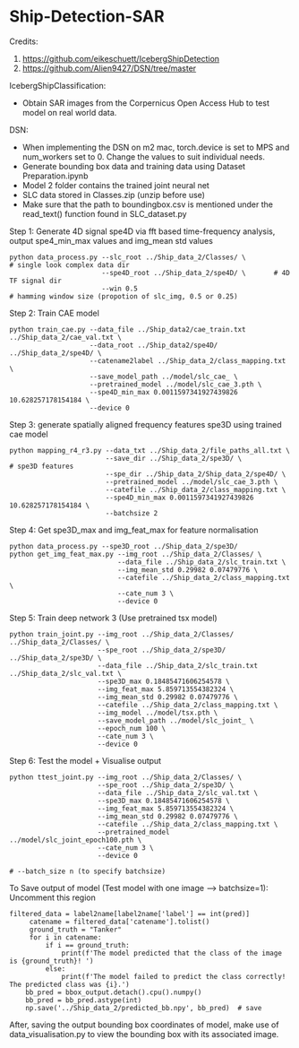# Ship-Detection-SAR

Credits: 
1) https://github.com/eikeschuett/IcebergShipDetection 
2) https://github.com/Alien9427/DSN/tree/master

IcebergShipClassification:
* Obtain SAR images from the Corpernicus Open Access Hub to test model on real world data.



DSN:

* When implementing the DSN on m2 mac, torch.device is set to MPS and num_workers set to 0. Change the values to suit individual needs.
* Generate bounding box data and training data using Dataset Preparation.ipynb
* Model 2 folder contains the trained joint neural net
* SLC data stored in Classes.zip (unzip before use)
* Make sure that the path to boundingbox.csv is mentioned under the read_text() function found in SLC_dataset.py

Step 1: Generate 4D signal spe4D via fft based time-frequency analysis, output spe4_min_max values and img_mean std values

```
python data_process.py --slc_root ../Ship_data_2/Classes/ \                 # single look complex data dir
                       --spe4D_root ../Ship_data_2/spe4D/ \       # 4D TF signal dir
                       --win 0.5                                      # hamming window size (propotion of slc_img, 0.5 or 0.25)
```

Step 2: Train CAE model 
```
python train_cae.py --data_file ../Ship_data2/cae_train.txt ../Ship_data_2/cae_val.txt \
                    --data_root ../Ship_data2/spe4D/ ../Ship_data_2/spe4D/ \
                    --catename2label ../Ship_data_2/class_mapping.txt \
                    --save_model_path ../model/slc_cae_ \
                    --pretrained_model ../model/slc_cae_3.pth \
                    --spe4D_min_max 0.0011597341927439826 10.628257178154184 \
                    --device 0
```
Step 3: generate spatially aligned frequency features spe3D using trained cae model
```
python mapping_r4_r3.py --data_txt ../Ship_data_2/file_paths_all.txt \
                        --save_dir ../Ship_data_2/spe3D/ \            # spe3D features
                        --spe_dir ../Ship_data_2/Ship_data_2/spe4D/ \
                        --pretrained_model ../model/slc_cae_3.pth \
                        --catefile ../Ship_data_2/class_mapping.txt \
                        --spe4D_min_max 0.0011597341927439826 10.628257178154184 \
                        --batchsize 2
```
Step 4: Get spe3D_max and img_feat_max for feature normalisation
```
python data_process.py --spe3D_root ../Ship_data_2/spe3D/
python get_img_feat_max.py --img_root ../Ship_data_2/Classes/ \
                           --data_file ../Ship_data_2/slc_train.txt \
                           --img_mean_std 0.29982 0.07479776 \
                           --catefile ../Ship_data_2/class_mapping.txt \
                           --cate_num 3 \
                           --device 0
```
Step 5: Train deep network 3 (Use pretrained tsx model)
```
python train_joint.py --img_root ../Ship_data_2/Classes/ ../Ship_data_2/Classes/ \
                      --spe_root ../Ship_data_2/spe3D/ ../Ship_data_2/spe3D/ \
                      --data_file ../Ship_data_2/slc_train.txt ../Ship_data_2/slc_val.txt \
                      --spe3D_max 0.18485471606254578 \
                      --img_feat_max 5.859713554382324 \
                      --img_mean_std 0.29982 0.07479776 \
                      --catefile ../Ship_data_2/class_mapping.txt \
                      --img_model ../model/tsx.pth \
                      --save_model_path ../model/slc_joint_ \
                      --epoch_num 100 \
                      --cate_num 3 \
                      --device 0
```
Step 6: Test the model + Visualise output
```
python ttest_joint.py --img_root ../Ship_data_2/Classes/ \
                      --spe_root ../Ship_data_2/spe3D/ \
                      --data_file ../Ship_data_2/slc_val.txt \
                      --spe3D_max 0.18485471606254578 \
                      --img_feat_max 5.859713554382324 \
                      --img_mean_std 0.29982 0.07479776 \
                      --catefile ../Ship_data_2/class_mapping.txt \
                      --pretrained_model ../model/slc_joint_epoch100.pth \
                      --cate_num 3 \
                      --device 0

# --batch_size n (to specify batchsize)
```
To Save output of model (Test model with one image --> batchsize=1):
Uncomment this region
```
filtered_data = label2name[label2name['label'] == int(pred)]
     catename = filtered_data['catename'].tolist()
     ground_truth = "Tanker"
     for i in catename:
         if i == ground_truth:
             print(f'The model predicted that the class of the image is {ground_truth}! ')
         else:
             print(f'The model failed to predict the class correctly! The predicted class was {i}.')
    bb_pred = bbox_output.detach().cpu().numpy()
    bb_pred = bb_pred.astype(int)
    np.save('../Ship_data_2/predicted_bb.npy', bb_pred)  # save
```
After, saving the output bounding box coordinates of model, make use of data_visualisation.py to view the bounding box with its associated image.


